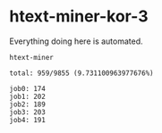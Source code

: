 # htext-miner-kor-3

Everything doing here is automated.

```
htext-miner

total: 959/9855 (9.731100963977676%)

job0: 174
job1: 202
job2: 189
job3: 203
job4: 191
```